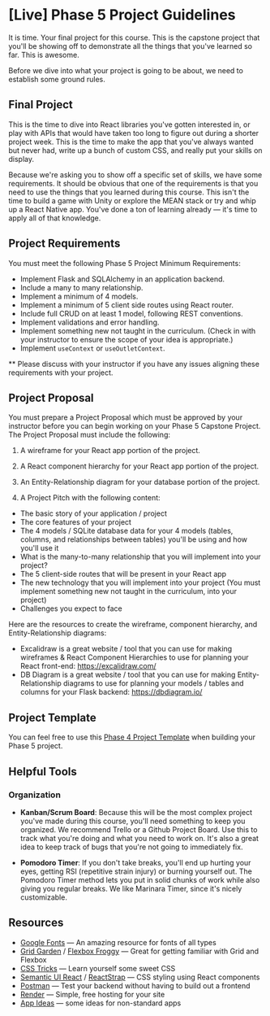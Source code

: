 # [Live] Phase 5 Project Guidelines

It is time. Your final project for this course. This is the capstone project
that you'll be showing off to demonstrate all the things that you've learned so
far. This is awesome.

Before we dive into what your project is going to be about, we need to establish
some ground rules.

## Final Project

This is the time to dive into React libraries you've gotten interested in, or
play with APIs that would have taken too long to figure out during a shorter
project week. This is the time to make the app that you've always wanted but
never had, write up a bunch of custom CSS, and really put your skills on
display.

Because we're asking you to show off a specific set of skills, we have some
requirements. It should be obvious that one of the requirements is that you need
to use the things that you learned during this course. This isn't the time to
build a game with Unity or explore the MEAN stack or try and whip up a React
Native app. You've done a ton of learning already — it's time to apply all of
that knowledge.

## Project Requirements

You must meet the following Phase 5 Project Minimum Requirements:

- Implement Flask and SQLAlchemy in an application backend.
- Include a many to many relationship.
- Implement a minimum of 4 models.
- Implement a minimum of 5 client side routes using React router.
- Include full CRUD on at least 1 model, following REST conventions.
- Implement validations and error handling.
- Implement something new not taught in the curriculum. (Check in with your
  instructor to ensure the scope of your idea is appropriate.)
- Implement `useContext` or `useOutletContext`.

** Please discuss with your instructor if you have any issues aligning these
requirements with your project.

## Project Proposal

You must prepare a Project Proposal which must be approved by your instructor before you can begin working on your Phase 5 Capstone Project. The Project Proposal must include the following:

1. A wireframe for your React app portion of the project.

2. A React component hierarchy for your React app portion of the project.

3. An Entity-Relationship diagram for your database portion of the project.

4. A Project Pitch with the following content:

- The basic story of your application / project
- The core features of your project
- The 4 models / SQLite database data for your 4 models (tables, columns, and relationships between tables) you'll be using and how you'll use it
- What is the many-to-many relationship that you will implement into your project?
- The 5 client-side routes that will be present in your React app
- The new technology that you will implement into your project (You must implement something new not taught in the curriculum, into your project)
- Challenges you expect to face

Here are the resources to create the wireframe, component hierarchy, and Entity-Relationship diagrams:
- Excalidraw is a great website / tool that you can use for making wireframes & React Component Hierarchies to use for planning your React front-end: https://excalidraw.com/
- DB Diagram is a great website / tool that you can use for making Entity-Relationship diagrams to use for planning your models / tables and columns for your Flask backend: https://dbdiagram.io/

## Project Template

You can feel free to use this [Phase 4 Project Template](https://github.com/learn-co-curriculum/python-p4-project-template) when building your Phase 5 project.

## Helpful Tools

### Organization

- **Kanban/Scrum Board**: Because this will be the most complex project you've
made during this course, you'll need something to keep you organized. We
recommend Trello or a Github Project Board. Use this to track what you're doing
and what you need to work on. It's also a great idea to keep track of bugs that
you're not going to immediately fix.

- **Pomodoro Timer**: If you don't take breaks, you'll end up hurting your eyes,
getting RSI (repetitive strain injury) or burning yourself out. The Pomodoro
Timer method lets you put in solid chunks of work while also giving you regular
breaks. We like Marinara Timer, since it's nicely customizable.

## Resources

- [Google Fonts](https://fonts.google.com/) — An amazing resource for fonts of all types
- [Grid Garden](https://cssgridgarden.com/) / [Flexbox Froggy](https://flexboxfroggy.com/) — Great for getting familiar with Grid and Flexbox
- [CSS Tricks](https://css-tricks.com/) — Learn yourself some sweet CSS
- [Semantic UI React](https://react.semantic-ui.com/) / [ReactStrap](https://reactstrap.github.io/) — CSS styling using React components
- [Postman](https://www.getpostman.com/) — Test your backend without having to build out a frontend
- [Render](https://render.com/) — Simple, free hosting for your site
- [App Ideas](https://medium.com/better-programming/https-medium-com-sylwiavargas-37-app-ideas-for-bootcamp-students-code-newbies-5000f4b6dba9?) — some ideas for non-standard apps
